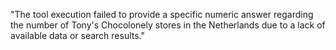 "The tool execution failed to provide a specific numeric answer regarding the number of Tony's Chocolonely stores in the Netherlands due to a lack of available data or search results."
